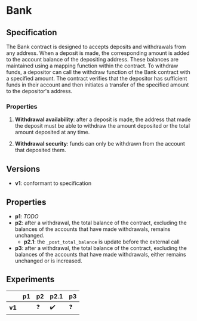 # Bank

## Specification
The Bank contract is designed to accepts deposits and withdrawals from any
address. When a deposit is made, the corresponding amount is added to the
account balance of the depositing address. These balances are maintained using
a mapping function within the contract. To withdraw funds, a depositor can call
the withdraw function of the Bank contract with a specified amount. The
contract verifies that the depositor has sufficient funds in their account and
then initiates a transfer of the specified amount to the depositor's address.

### Properties
1. **Withdrawal availability**: after a deposit is made, the address that made the
   deposit must be able to withdraw the amount deposited or the total amount
   deposited at any time.

1. **Withdrawal security**: funds can only be withdrawn from the account that
   deposited them.

## Versions
- **v1**: conformant to specification

## Properties
- **p1**: *TODO*
- **p2**: after a withdrawal, the total balance of the contract, excluding the
  balances of the accounts that have made withdrawals, remains unchanged.
    - **p2.1**: the `_post_total_balance` is update before the external call
- **p3**: after a withdrawal, the total balance of the contract, excluding the
  balances of the accounts that have made withdrawals, either remains unchanged
  or is increased.

## Experiments

|        | **p1** | **p2**     | **p2.1**           | **p3**     |
| ------ | ------ | ---------- | ------------------ | ---------- |
| **v1** |        | :question: | :heavy_check_mark: | :question: |
